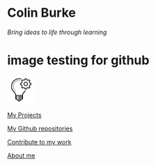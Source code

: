 # Colin Burke

*Bring ideas to life through learning*


# image testing for github
<a href="./projects.md"><img src="./assets/img/projects.png" width="64" height="64"></a>

[My Projects](./projects.md)

[My Github repositories](https://github.com/crawsome?tab=repositories)

[Contribute to my work](./contribute.md) 

[About me](./aboutme.md)

